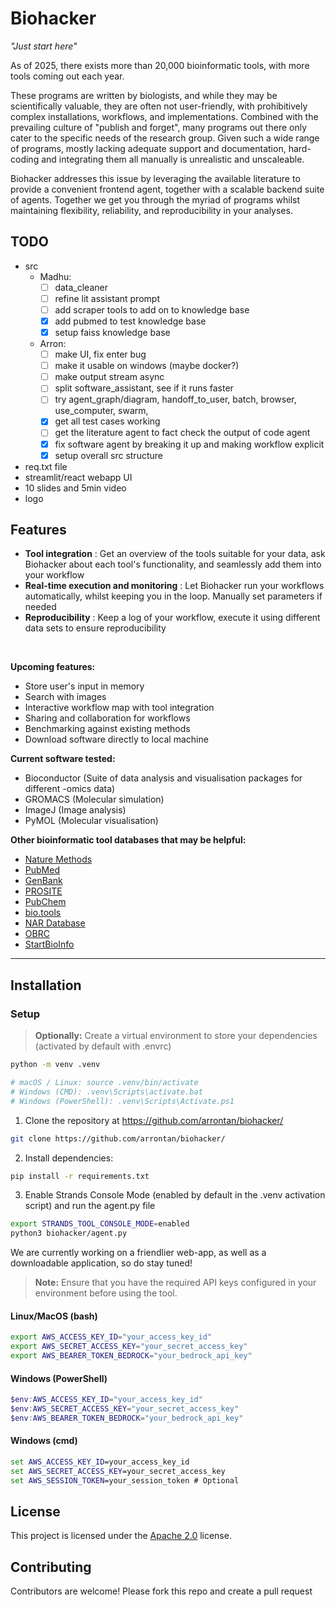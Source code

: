[comment]: < ![logo](URL from githubassets) >
# Biohacker
*"Just start here"*

As of 2025, there exists more than 20,000 bioinformatic tools, with more tools coming out each year.

These programs are written by biologists, and while they may be scientifically valuable, they are often not user-friendly, with prohibitively complex installations, workflows, and implementations. Combined with the prevailing culture of "publish and forget", many programs out there only cater to the specific needs of the research group. Given such a wide range of programs, mostly lacking adequate support and documentation, hard-coding and integrating them all manually is unrealistic and unscaleable.

Biohacker addresses this issue by leveraging the available literature to provide a convenient frontend agent, together with a scalable backend suite of agents. Together we get you through the myriad of programs whilst maintaining flexibility, reliability, and reproducibility in your analyses. 

## TODO
- src 
    - Madhu: 
        - [ ] data_cleaner
        - [ ] refine lit assistant prompt 
        - [ ] add scraper tools to add on to knowledge base
        - [x] add pubmed to test knowledge base
        - [x] setup faiss knowledge base
    - Arron: 
        - [ ] make UI, fix enter bug
        - [ ] make it usable on windows (maybe docker?)
        - [ ] make output stream async
        - [ ] split software_assistant, see if it runs faster
        - [ ] try agent_graph/diagram, handoff_to_user, batch, browser, use_computer, swarm,
        - [x] get all test cases working
        - [ ] get the literature agent to fact check the output of code agent
        - [x] fix software agent by breaking it up and making workflow explicit
        - [x] setup overall src structure
- req.txt file
- streamlit/react webapp UI
- 10 slides and 5min video
- logo

## Features
- **Tool integration** : Get an overview of the tools suitable for your data, ask Biohacker about each tool's functionality, and seamlessly add them into your workflow
- **Real-time execution and monitoring** : Let Biohacker run your workflows automatically, whilst keeping you in the loop. Manually set parameters if needed
- **Reproducibility** : Keep a log of your workflow, execute it using different data sets to ensure reproducibility

<br>

**Upcoming features:**
- Store user's input in memory
- Search with images
- Interactive workflow map with tool integration
- Sharing and collaboration for workflows
- Benchmarking against existing methods
- Download software directly to local machine

**Current software tested:**
- Bioconductor (Suite of data analysis and visualisation packages for different -omics data)
- GROMACS (Molecular simulation)
- ImageJ (Image analysis)
- PyMOL (Molecular visualisation)

**Other bioinformatic tool databases that may be helpful:**
- [Nature Methods](https://www.nature.com/nmeth/)
- [PubMed](https://pubmed.ncbi.nlm.nih.gov/)
- [GenBank](https://www.ncbi.nlm.nih.gov/genbank/)
- [PROSITE](https://prosite.expasy.org/)
- [PubChem](https://pubchem.ncbi.nlm.nih.gov/)
- [bio.tools](https://bio.tools/)
- [NAR Database](https://www.oxfordjournals.org/nar/database/c/)
- [OBRC](https://www.hsls.pitt.edu/obrc/)
- [StartBioInfo](https://startbioinfo.org/)

---
## Installation

### Setup

> **Optionally:** Create a virtual environment to store your dependencies (activated by default with .envrc)
```bash
python -m venv .venv

# macOS / Linux: source .venv/bin/activate
# Windows (CMD): .venv\Scripts\activate.bat
# Windows (PowerShell): .venv\Scripts\Activate.ps1
```

1. Clone the repository at https://github.com/arrontan/biohacker/
```bash
git clone https://github.com/arrontan/biohacker/
```

2. Install dependencies:
```bash
pip install -r requirements.txt
```

3. Enable Strands Console Mode (enabled by default in the .venv activation script) and run the agent.py file
```bash
export STRANDS_TOOL_CONSOLE_MODE=enabled
python3 biohacker/agent.py
```
We are currently working on a friendlier web-app, as well as a downloadable application, so do stay tuned!

> **Note:** Ensure that you have the required API keys configured in your environment before using the tool.

#### Linux/MacOS (bash)
```bash
export AWS_ACCESS_KEY_ID="your_access_key_id"
export AWS_SECRET_ACCESS_KEY="your_secret_access_key"
export AWS_BEARER_TOKEN_BEDROCK="your_bedrock_api_key"
```

#### Windows (PowerShell)
```powershell
$env:AWS_ACCESS_KEY_ID="your_access_key_id"
$env:AWS_SECRET_ACCESS_KEY="your_secret_access_key"
$env:AWS_BEARER_TOKEN_BEDROCK="your_bedrock_api_key"
```

#### Windows (cmd)
```cmd
set AWS_ACCESS_KEY_ID=your_access_key_id
set AWS_SECRET_ACCESS_KEY=your_secret_access_key
set AWS_SESSION_TOKEN=your_session_token # Optional
```


## License
This project is licensed under the [Apache 2.0](https://github.com/arrontan/biohacker/blob/main/LICENSE) license.

## Contributing 
Contributors are welcome! Please fork this repo and create a pull request
